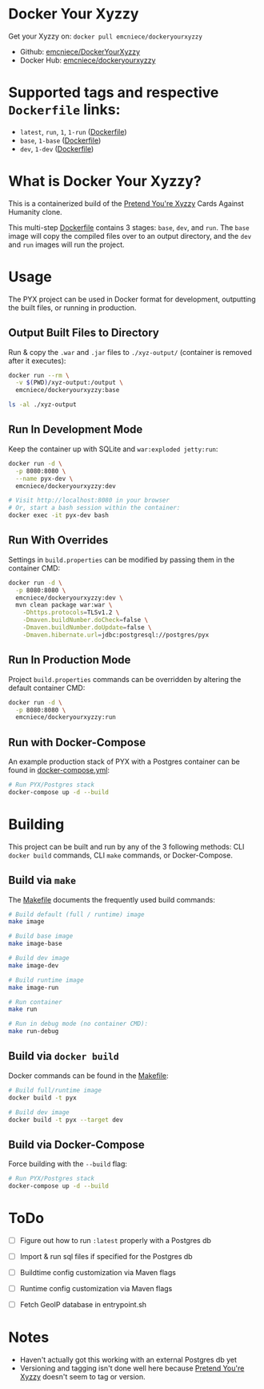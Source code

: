 # Docker Your Xyzzy

Get your Xyzzy on: `docker pull emcniece/dockeryourxyzzy`

- Github: [emcniece/DockerYourXyzzy](https://github.com/emcniece/DockerYourXyzzy)
- Docker Hub: [emcniece/dockeryourxyzzy](https://hub.docker.com/r/emcniece/dockeryourxyzzy/)


# Supported tags and respective `Dockerfile` links:

- `latest`, `run`, `1`, `1-run` ([Dockerfile](./Dockerfile))
- `base`, `1-base` ([Dockerfile](./Dockerfile))
- `dev`, `1-dev` ([Dockerfile](./Dockerfile))


# What is Docker Your Xyzzy?

This is a containerized build of the [Pretend You're Xyzzy](https://github.com/ajanata/PretendYoureXyzzy) Cards Against Humanity clone.

This multi-step [Dockerfile](./Dockerfile) contains 3 stages: `base`, `dev`, and `run`. The `base` image will copy the compiled files over to an output directory, and the `dev` and `run` images will run the project.


# Usage

The PYX project can be used in Docker format for development, outputting the built files, or running in production.


## Output Built Files to Directory

Run & copy the `.war` and `.jar` files to `./xyz-output/` (container is removed after it executes):

```sh
docker run --rm \
  -v $(PWD)/xyz-output:/output \
  emcniece/dockeryourxyzzy:base

ls -al ./xyz-output
```


## Run In Development Mode

Keep the container up with SQLite and `war:exploded jetty:run`:

```sh
docker run -d \
  -p 8080:8080 \
  --name pyx-dev \
  emcniece/dockeryourxyzzy:dev

# Visit http://localhost:8080 in your browser
# Or, start a bash session within the container:
docker exec -it pyx-dev bash
```


## Run With Overrides

Settings in `build.properties` can be modified by passing them in the container CMD:

```sh
docker run -d \
  -p 8080:8080 \
  emcniece/dockeryourxyzzy:dev \
  mvn clean package war:war \
    -Dhttps.protocols=TLSv1.2 \
    -Dmaven.buildNumber.doCheck=false \
    -Dmaven.buildNumber.doUpdate=false \
    -Dmaven.hibernate.url=jdbc:postgresql://postgres/pyx
```


## Run In Production Mode

Project `build.properties` commands can be overridden by altering the default container CMD:

```sh
docker run -d \
  -p 8080:8080 \
  emcniece/dockeryourxyzzy:run
```


## Run with Docker-Compose

An example production stack of PYX with a Postgres container can be found in [docker-compose.yml](./docker-compose.yml):

```sh
# Run PYX/Postgres stack
docker-compose up -d --build
```


# Building

This project can be built and run by any of the 3 following methods: CLI `docker build` commands, CLI `make` commands, or Docker-Compose.


## Build via `make`

The [Makefile](./Makefile) documents the frequently used build commands:

```sh
# Build default (full / runtime) image
make image

# Build base image
make image-base

# Build dev image
make image-dev

# Build runtime image
make image-run

# Run container
make run

# Run in debug mode (no container CMD):
make run-debug
```


## Build via `docker build`

Docker commands can be found in the [Makefile](./Makefile):

```sh
# Build full/runtime image
docker build -t pyx

# Build dev image
docker build -t pyx --target dev
```


## Build via Docker-Compose

Force building with the `--build` flag:

```sh
# Run PYX/Postgres stack
docker-compose up -d --build
```


# ToDo

- [ ] Figure out how to run `:latest` properly with a Postgres db
- [ ] Import & run sql files if specified for the Postgres db
- [ ] Buildtime config customization via Maven flags
- [ ] Runtime config customization via Maven flags
- [ ] Fetch GeoIP database in entrypoint.sh


# Notes

- Haven't actually got this working with an external Postgres db yet
- Versioning and tagging isn't done well here because [Pretend You're Xyzzy](https://github.com/ajanata/PretendYoureXyzzy) doesn't seem to tag or version.